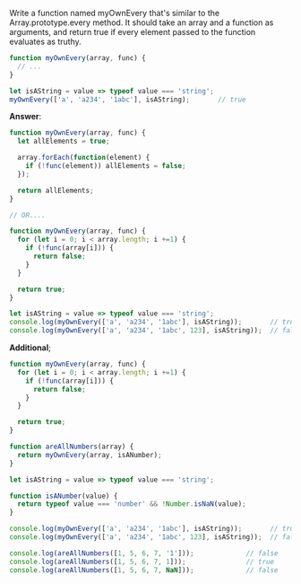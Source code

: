 Write a function named myOwnEvery that's similar to the Array.prototype.every method. It should take an array and a function as arguments, and return true if every element passed to the function evaluates as truthy.

```js
function myOwnEvery(array, func) {
  // ...
}

let isAString = value => typeof value === 'string';
myOwnEvery(['a', 'a234', '1abc'], isAString);       // true
```

**Answer**:

```js
function myOwnEvery(array, func) {
  let allElements = true;

  array.forEach(function(element) {
    if (!func(element)) allElements = false;
  });

  return allElements;
}

// OR....

function myOwnEvery(array, func) {
  for (let i = 0; i < array.length; i +=1) {
    if (!func(array[i])) {
      return false;
    }
  }

  return true;
}

let isAString = value => typeof value === 'string';
console.log(myOwnEvery(['a', 'a234', '1abc'], isAString));       // true
console.log(myOwnEvery(['a', 'a234', '1abc', 123], isAString));  // false
```

**Additional**;

```js
function myOwnEvery(array, func) {
  for (let i = 0; i < array.length; i +=1) {
    if (!func(array[i])) {
      return false;
    }
  }

  return true;
}

function areAllNumbers(array) {
  return myOwnEvery(array, isANumber);
}

let isAString = value => typeof value === 'string';

function isANumber(value) {
  return typeof value === 'number' && !Number.isNaN(value);
}

console.log(myOwnEvery(['a', 'a234', '1abc'], isAString));       // true
console.log(myOwnEvery(['a', 'a234', '1abc', 123], isAString));  // false

console.log(areAllNumbers([1, 5, 6, 7, '1']));             // false
console.log(areAllNumbers([1, 5, 6, 7, 1]));               // true
console.log(areAllNumbers([1, 5, 6, 7, NaN]));             // false
```
